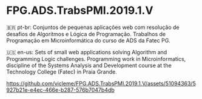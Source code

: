 # FPG.ADS.TrabsPMI.2019.1.V
🇧🇷 pt-br: Conjuntos de pequenas aplicações web com resolução de desafios de Algoritmos e Lógica de Programação. Trabalhos de Programação em Microinformática do curso de ADS da Fatec PG.

🇺🇸 en-us: Sets of small web applications solving Algorithm and Programming Logic challenges. Programming work in Microinformatics, discipline of the Systems Analysis and Development course at the Technology College (Fatec) in Praia Grande.

https://github.com/vicleme/FPG.ADS.TrabsPMI.2019.1.V/assets/51094363/5927b21e-e4ec-466e-b287-576b7047b4db
